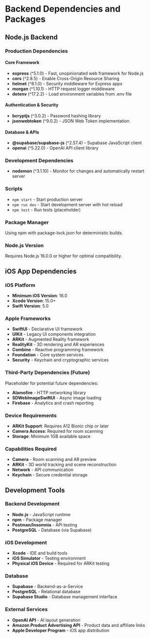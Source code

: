 # Backend Dependencies and Packages

## Node.js Backend

### Production Dependencies

#### Core Framework
- **express** (^5.1.0) - Fast, unopinionated web framework for Node.js
- **cors** (^2.8.5) - Enable Cross-Origin Resource Sharing
- **helmet** (^8.1.0) - Security middleware for Express apps
- **morgan** (^1.10.1) - HTTP request logger middleware
- **dotenv** (^17.2.2) - Load environment variables from .env file

#### Authentication & Security
- **bcryptjs** (^3.0.2) - Password hashing library
- **jsonwebtoken** (^9.0.2) - JSON Web Token implementation

#### Database & APIs
- **@supabase/supabase-js** (^2.57.4) - Supabase JavaScript client
- **openai** (^5.22.0) - OpenAI API client library

### Development Dependencies
- **nodemon** (^3.1.10) - Monitor for changes and automatically restart server

### Scripts
- `npm start` - Start production server
- `npm run dev` - Start development server with hot reload
- `npm test` - Run tests (placeholder)

### Package Manager
Using npm with package-lock.json for deterministic builds.

### Node.js Version
Requires Node.js 16.0.0 or higher for optimal compatibility.

## iOS App Dependencies

### iOS Platform
- **Minimum iOS Version**: 16.0
- **Xcode Version**: 15.0+
- **Swift Version**: 5.0

### Apple Frameworks
- **SwiftUI** - Declarative UI framework
- **UIKit** - Legacy UI components integration
- **ARKit** - Augmented Reality framework
- **RealityKit** - 3D rendering and AR experiences
- **Combine** - Reactive programming framework
- **Foundation** - Core system services
- **Security** - Keychain and cryptographic services

### Third-Party Dependencies (Future)
Placeholder for potential future dependencies:
- **Alamofire** - HTTP networking library
- **SDWebImageSwiftUI** - Async image loading
- **Firebase** - Analytics and crash reporting

### Device Requirements
- **ARKit Support**: Requires A12 Bionic chip or later
- **Camera Access**: Required for room scanning
- **Storage**: Minimum 1GB available space

### Capabilities Required
- **Camera** - Room scanning and AR preview
- **ARKit** - 3D world tracking and scene reconstruction
- **Network** - API communication
- **Keychain** - Secure credential storage

## Development Tools

### Backend Development
- **Node.js** - JavaScript runtime
- **npm** - Package manager
- **Postman/Insomnia** - API testing
- **PostgreSQL** - Database (via Supabase)

### iOS Development
- **Xcode** - IDE and build tools
- **iOS Simulator** - Testing environment
- **Physical iOS Device** - Required for ARKit testing

### Database
- **Supabase** - Backend-as-a-Service
- **PostgreSQL** - Relational database
- **Supabase Studio** - Database management interface

### External Services
- **OpenAI API** - AI layout generation
- **Amazon Product Advertising API** - Product data and affiliate links
- **Apple Developer Program** - iOS app distribution